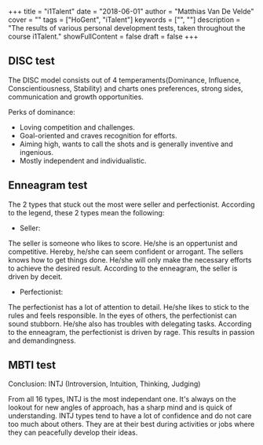 +++
title = "i1Talent"
date = "2018-06-01"
author = "Matthias Van De Velde"
cover = ""
tags = ["HoGent", "iTalent"]
keywords = ["", ""]
description = "The results of various personal development tests, taken throughout the course i1Talent."
showFullContent = false
draft = false
+++

## DISC test

<canvas id="discTestPie" width="800" height="400"></canvas>

The DISC model consists out of 4 temperaments(Dominance, Influence, Conscientiousness, Stability) and charts ones preferences, strong sides, communication and growth opportunities.

Perks of dominance:

* Loving competition and challenges.
* Goal-oriented and craves recognition for efforts.
* Aiming high, wants to call the shots and is generally inventive and ingenious.
* Mostly independent and individualistic.

## Enneagram test

The 2 types that stuck out the most were seller and perfectionist.
According to the legend, these 2 types mean the following:

* Seller:

The seller is someone who likes to score. He/she is an oppertunist and competitive.
Hereby, he/she can seem confident or arrogant. The sellers knows how to get things done.
He/she will only make the necessary efforts to achieve the desired result.
According to the enneagram, the seller is driven by deceit.

* Perfectionist:

The perfectionist has a lot of attention to detail.
He/she likes to stick to the rules and feels responsible.
In the eyes of others, the perfectionist can sound stubborn.
He/she also has troubles with delegating tasks.
According to the enneagram, the perfectionist is driven by rage.
This results in passion and demandingness.

## MBTI test

<div class="row row-cols-2">
<canvas id="mbtiTestEnergyBar" class="mb-5 col-md-6" style="max-height: 200px;margin-top: 30px;"></canvas>
<canvas id="mbtiTestAttentionBar" class="mb-5 col-md-6" style="max-height: 200px;margin-top: 30px;"></canvas>
<canvas id="mbtiTestDecisionBar" class="mb-5 col-md-6" style="max-height: 200px;margin-top: 30px;"></canvas>
<canvas id="mbtiTestLivingBar" class="mb-5 col-md-6" style="max-height: 200px;margin-top: 30px;"></canvas>
</div>

Conclusion: INTJ (Introversion, Intuition, Thinking, Judging)

From all 16 types, INTJ is the most independant one.
It's always on the lookout for new angles of approach, has a sharp mind and is quick of understanding.
INTJ types tend to have a lot of confidence and do not care too much about others.
They are at their best during activities or jobs where they can peacefully develop their ideas.

<script src="https://cdnjs.cloudflare.com/ajax/libs/Chart.js/2.9.3/Chart.min.js"></script>
<script src="/js/chartdata.js"></script>
